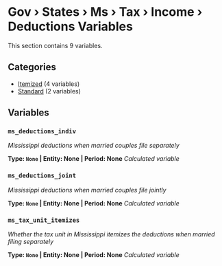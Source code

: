 # Gov › States › Ms › Tax › Income › Deductions Variables

This section contains 9 variables.

## Categories

- [Itemized](itemized/index.md) (4 variables)
- [Standard](standard/index.md) (2 variables)

## Variables

### `ms_deductions_indiv`
*Mississippi deductions when married couples file separately*

**Type: `None` | Entity: None | Period: None**
*Calculated variable*

### `ms_deductions_joint`
*Mississippi deductions when married couples file jointly*

**Type: `None` | Entity: None | Period: None**
*Calculated variable*

### `ms_tax_unit_itemizes`
*Whether the tax unit in Mississippi itemizes the deductions when married filing separately*

**Type: `None` | Entity: None | Period: None**
*Calculated variable*
